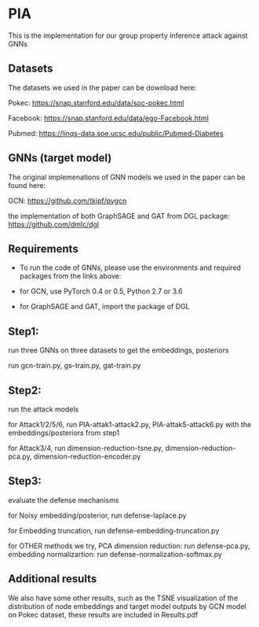 # PIA

This is the implementation for our group property inference attack against GNNs

## Datasets

The datasets we used in the paper can be download here:

Pokec: https://snap.stanford.edu/data/soc-pokec.html

Facebook: https://snap.stanford.edu/data/ego-Facebook.html

Pubmed: https://linqs-data.soe.ucsc.edu/public/Pubmed-Diabetes


## GNNs (target model)

The original implemenations of GNN models we used in the paper can be found here:

GCN: https://github.com/tkipf/pygcn

the implementation of both GraphSAGE and GAT from DGL package: https://github.com/dmlc/dgl

## Requirements

- To run the code of GNNs, please use the environments and required packages from the links above:

 - for GCN, use PyTorch 0.4 or 0.5, Python 2.7 or 3.6

 - for GraphSAGE and GAT, import the package of DGL

## Step1: 

run three GNNs on three datasets to get the embeddings, posteriors

run gcn-train.py, gs-train.py, gat-train.py

## Step2: 

run the attack models

for Attack1/2/5/6, run PIA-attak1-attack2.py, PIA-attak5-attack6.py with the embeddings/posteriors from step1

for Attack3/4, run dimension-reduction-tsne.py, dimension-reduction-pca.py, dimension-reduction-encoder.py
 
## Step3: 

evaluate the defense mechanisms

for Noisy embedding/posterior, run defense-laplace.py

for Embedding truncation, run defense-embedding-truncation.py

for OTHER methods we try, PCA dimension reduction: run defense-pca.py, embedding normalizartion: run defense-normalization-softmax.py

## Additional results

We also have some other results, such as the TSNE visualization of the distribution of node embeddings and target model outputs by GCN model on Pokec dataset, these results are included in Results.pdf



